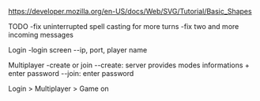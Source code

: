 https://developer.mozilla.org/en-US/docs/Web/SVG/Tutorial/Basic_Shapes

TODO
-fix uninterrupted spell casting for more turns
-fix two and more incoming messages

Login
-login screen
--ip, port, player name

Multiplayer
-create or join
--create: server provides modes informations + enter password
--join: enter password

Login > Multiplayer > Game on